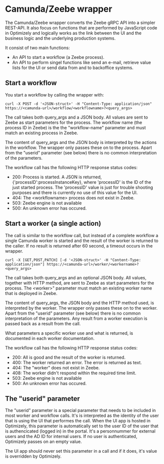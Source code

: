 # Camunda/Zeebe wrapper

The Camunda/Zeebe wrapper converts the Zeebe gRPC API into a simpler REST-API. It also focus on functions that are performed by JavaScript code in Optimizely and logically works as the link between the UI and the business logic and the underlying production systems.

It consist of two main functions:
* An API to start a workflow (a Zeebe process).
* An API to perform singel functions like send an e-mail, retrieve value lists for the UI or send data from and to backoffice systems.

## Start a workflow

You start a workflow by calling the wrapper with:

```
curl -X POST -d '<JSON-struct>' -H "Content-Type: application/json" https://<camunda-url>/workflow/<workflowname>?<query_args>
```

The call takes both query_args and a JSON body. All values are sent to Zeebe as start parameters for the process. The workflow name (the process ID in Zeebe) is the the "workflow-name" parameter and must match an existing process in Zeebe.

The content of query_args and the JSON body is interpreted by the actions in the workflow. The wrapper only passes these on to the process. Apart from the "userid" parameter (see below) there is no common interpretation of the parameters.

The workflow call has the following HTTP response status codes:
- 200: Process is started. A JSON is returned, {'processID':processInstanceKey}, where 'processID' is the ID of the just started process. The 'processID' value is just for trouble shooting purposes and there is currently no use of this value for the UI.
- 404: The \<workflowname\> process does not exist in Zeebe.
- 503: Zeebe engine is not available
- 500: An unknown error has occured.

## Start a worker (a single action)

The call is similar to the workflow call, but instead of a complete workflow a single Camunda worker is started and the result of the worker is returned to the caller. If no result is returned after 60 second, a timeout occurs in the wrapper.

```
curl -X [GET,POST,PATCH] [-d '<JSON-struct>' -H "Content-Type: application/json"] https://<camunda-url>/worker/<workername>?<query_args>
```

The call takes both query_args and an optional JSON body. All values, together with HTTP method, are sent to Zeebe as start parameters for the process. The \<worker\>" parameter must match an existing worker name that is deployed in Zeebe.

The content of query_args, the JSON body and the HTTP method used, is interpreted by the worker. The wrapper only passes these on to the worker. Apart from the "userid" parameter (see below) there is no common interpretation of the parameters. Any result from a worker execution is passed back as a result from the call.

What parameters a specific worker use and what is returned, is documented in each worker documentation.

The workflow call has the following HTTP response status codes:
- 200: All is good and the result of the worker is returned.
- 400: The worker returned an error. The error is returned as text.
- 404: The "worker" does not exist in Zeebe.
- 408: The worker didn't respond within the required time limit.
- 503: Zeebe engine is not available
- 500: An unknown error has occured.

## The "userid" parameter

The "userid" parameter is a special parameter that needs to be included in most worker and workflow calls. It's is interpreted as the identity of the user that is using the UI that performes the call. When the UI app is hosted in Optimizely, this parameter is automatically set to the user ID of the user that is authencicated (logged in) in the portal. It's a personnummer for external users and the AD ID for internal users. If no user is authenticated, Optimizely passes on an empty value.

The UI app should never set this parameter in a call and if it does, it's value is overridden by Optimizely.

